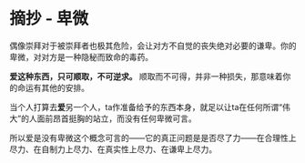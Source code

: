 # 摘抄 - 卑微
 偶像崇拜对于被崇拜者也极其危险，会让对方不自觉的丧失绝对必要的谦卑。你的卑微，对对方是一种隐秘而致命的毒药。

 **爱这种东西，只可顺取，不可逆求。**
 顺取而不可得，并非一种损失，那意味着你的命运有其他的安排。

 当个人打算去**爱**另一个人，ta作准备给予的东西本身，就足以让ta在任何所谓“伟大”的人面前昂首挺胸的站立，而没有任何卑微可言。

 所以爱是没有卑微这个概念可言的——它的真正问题是是否尽了力——在合理性上尽力、在自制力上尽力、在真实性上尽力、在谦卑上尽力。
